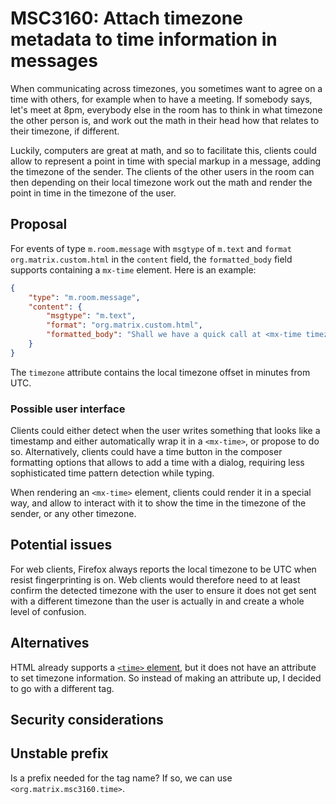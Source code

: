 # MSC3160: Attach timezone metadata to time information in messages

When communicating across timezones, you sometimes want to agree on a time with others, for example when to have a meeting. If somebody says, let's meet at 8pm, everybody else in the room has to think in what timezone the other person is, and work out the math in their head how that relates to their timezone, if different.

Luckily, computers are great at math, and so to facilitate this, clients could allow to represent a point in time with special markup in a message, adding the timezone of the sender. The clients of the other users in the room can then depending on their local timezone work out the math and render the point in time in the timezone of the user.

## Proposal

For events of type `m.room.message` with `msgtype` of `m.text` and `format` `org.matrix.custom.html` in the `content` field, the `formatted_body` field supports containing a `mx-time` element. Here is an example:

```json
{
    "type": "m.room.message",
    "content": {
        "msgtype": "m.text",
        "format": "org.matrix.custom.html",
        "formatted_body": "Shall we have a quick call at <mx-time timezone=\"-120\">9am</mx-time> tomorrow?"
    }
}
```

The `timezone` attribute contains the local timezone offset in minutes from UTC.

### Possible user interface

Clients could either detect when the user writes something that looks like a timestamp and either automatically wrap it in a `<mx-time>`, or propose to do so. Alternatively, clients could have a time button in the composer formatting options that allows to add a time with a dialog, requiring less sophisticated time pattern detection while typing.

When rendering an `<mx-time>` element, clients could render it in a special way, and allow to interact with it to show the time in the timezone of the sender, or any other timezone.

## Potential issues

For web clients, Firefox always reports the local timezone to be UTC when resist fingerprinting is on. Web clients would therefore need to at least confirm the detected timezone with the user to ensure it does not get sent with a different timezone than the user is actually in and create a whole level of confusion.

## Alternatives

HTML already supports a [`<time>` element](https://developer.mozilla.org/en-US/docs/Web/HTML/Element/time), but it does not have an attribute to set timezone information. So instead of making an attribute up, I decided to go with a different tag.

## Security considerations

## Unstable prefix

Is a prefix needed for the tag name? If so, we can use `<org.matrix.msc3160.time>`.
